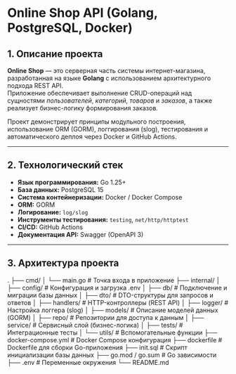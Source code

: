 # Online Shop API (Golang, PostgreSQL, Docker)

## 1. Описание проекта

**Online Shop** — это серверная часть системы интернет-магазина, разработанная на языке **Golang** с использованием архитектурного подхода REST API.  
Приложение обеспечивает выполнение CRUD-операций над сущностями *пользователей*, *категорий*, *товаров* и *заказов*, а также реализует бизнес-логику формирования заказов.  

Проект демонстрирует принципы модульного построения, использование ORM (GORM), логгирования (slog), тестирования и автоматического деплоя через Docker и GitHub Actions.

---

## 2. Технологический стек

- **Язык программирования:** Go 1.25+
- **База данных:** PostgreSQL 15
- **Система контейнеризации:** Docker / Docker Compose
- **ORM:** GORM
- **Логирование:** `log/slog`
- **Инструменты тестирования:** `testing`, `net/http/httptest`
- **CI/CD:** GitHub Actions
- **Документация API:** Swagger (OpenAPI 3)

---

## 3. Архитектура проекта

.
├── cmd/
│ └── main.go # Точка входа в приложение
├── internal/
│ ├── config/ # Конфигурация и загрузка .env
│ ├── db/ # Подключение и миграции базы данных
│ ├── dto/ # DTO-структуры для запросов и ответов
│ ├── handlers/ # HTTP-контроллеры (REST API)
│ ├── logger/ # Настройка логгера (slog)
│ ├── models/ # Описание моделей данных (GORM)
│ ├── repo/ # Репозитории для доступа к данным
│ ├── service/ # Сервисный слой (бизнес-логика)
│ ├── tests/ # Интеграционные тесты
│ └── utils/ # Вспомогательные функции
├── docker-compose.yml # Docker Compose конфигурация
├── dockerfile # Dockerfile для сборки Go-приложения
├── init.sql # Скрипт инициализации базы данных
├── go.mod / go.sum # Go зависимости
├── .env # Переменные окружения
└── README.md
